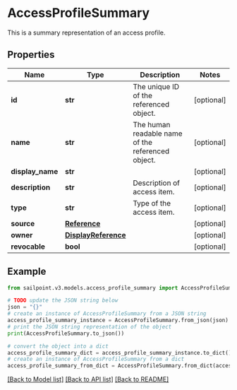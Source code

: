 # AccessProfileSummary

This is a summary representation of an access profile.

## Properties

Name | Type | Description | Notes
------------ | ------------- | ------------- | -------------
**id** | **str** | The unique ID of the referenced object. | [optional] 
**name** | **str** | The human readable name of the referenced object. | [optional] 
**display_name** | **str** |  | [optional] 
**description** | **str** | Description of access item. | [optional] 
**type** | **str** | Type of the access item. | [optional] 
**source** | [**Reference**](Reference.md) |  | [optional] 
**owner** | [**DisplayReference**](DisplayReference.md) |  | [optional] 
**revocable** | **bool** |  | [optional] 

## Example

```python
from sailpoint.v3.models.access_profile_summary import AccessProfileSummary

# TODO update the JSON string below
json = "{}"
# create an instance of AccessProfileSummary from a JSON string
access_profile_summary_instance = AccessProfileSummary.from_json(json)
# print the JSON string representation of the object
print(AccessProfileSummary.to_json())

# convert the object into a dict
access_profile_summary_dict = access_profile_summary_instance.to_dict()
# create an instance of AccessProfileSummary from a dict
access_profile_summary_from_dict = AccessProfileSummary.from_dict(access_profile_summary_dict)
```
[[Back to Model list]](../README.md#documentation-for-models) [[Back to API list]](../README.md#documentation-for-api-endpoints) [[Back to README]](../README.md)


